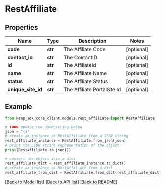 # RestAffiliate


## Properties

Name | Type | Description | Notes
------------ | ------------- | ------------- | -------------
**code** | **str** | The Affiliate Code | [optional] 
**contact_id** | **str** | The ContactID | [optional] 
**id** | **str** | The AffiliateId | [optional] 
**name** | **str** | The Affiliate Name | [optional] 
**status** | **str** | The Affiliate Status | [optional] 
**unique_site_id** | **str** | The Affiliate PortalSite Id | [optional] 

## Example

```python
from keap_sdk_core_client.models.rest_affiliate import RestAffiliate

# TODO update the JSON string below
json = "{}"
# create an instance of RestAffiliate from a JSON string
rest_affiliate_instance = RestAffiliate.from_json(json)
# print the JSON string representation of the object
print(RestAffiliate.to_json())

# convert the object into a dict
rest_affiliate_dict = rest_affiliate_instance.to_dict()
# create an instance of RestAffiliate from a dict
rest_affiliate_from_dict = RestAffiliate.from_dict(rest_affiliate_dict)
```
[[Back to Model list]](../README.md#documentation-for-models) [[Back to API list]](../README.md#documentation-for-api-endpoints) [[Back to README]](../README.md)


